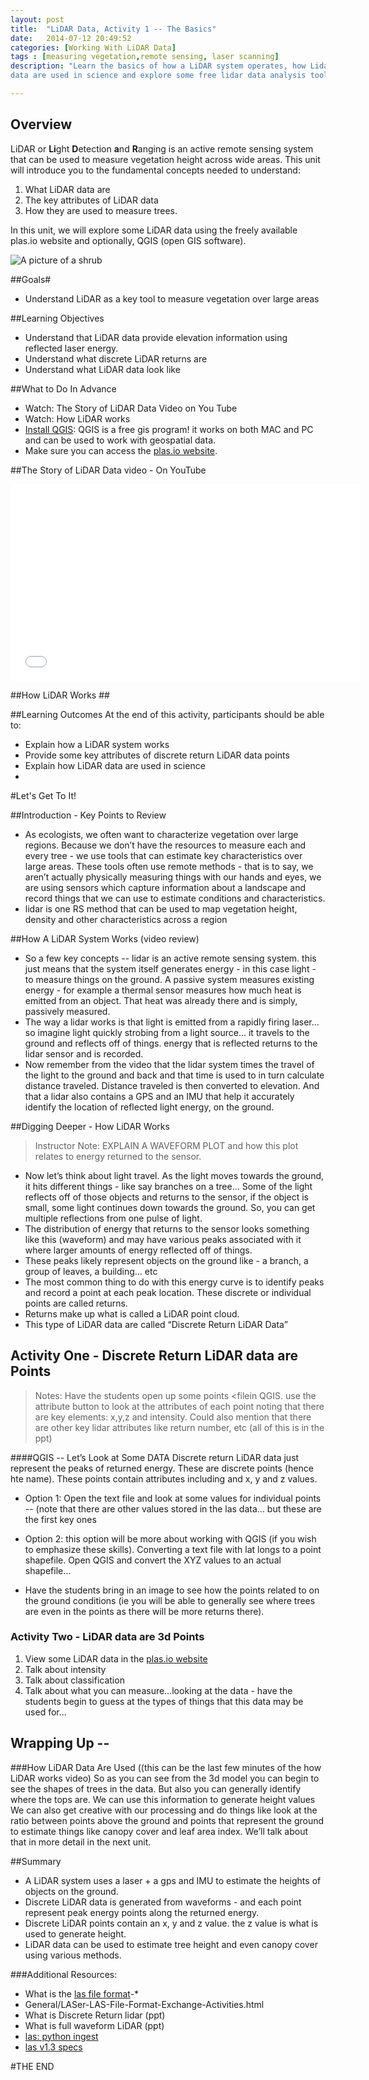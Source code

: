 ```yaml
---
layout: post
title:  "LiDAR Data, Activity 1 -- The Basics"
date:   2014-07-12 20:49:52
categories: [Working With LiDAR Data]
tags : [measuring vegetation,remote sensing, laser scanning]
description: "Learn the basics of how a LiDAR system operates, how Lidar
data are used in science and explore some free lidar data analysis tools. Awesome!"

---
```



## Overview ##

LiDAR or **Li**ght **D**etection **a**nd **R**anging is an active remote sensing system that can be used to measure vegetation height across wide areas. This unit will introduce you to the fundamental concepts needed to understand:

1. What LiDAR data are 
2. The key attributes of LiDAR data
3. How they are used to measure trees. 

In this unit, we will explore some LiDAR data using the freely available plas.io website and optionally, QGIS (open GIS software).


![A picture of a shrub](/betaEducationModules/images/shrub.png "Title")

##Goals#
*	Understand LiDAR as a key tool to measure vegetation over large areas

##Learning Objectives
*	Understand that LiDAR data provide elevation information using reflected laser energy.
*	Understand what discrete LiDAR returns are
*	Understand what LiDAR data look like


##What to Do In Advance 

*   Watch: The Story of LiDAR Data Video on You Tube
*   Watch: How LiDAR works
*   [Install QGIS](http://www.qgis.org/en/site/): QGIS is a free gis program! it works on both MAC and PC and can be used to work with geospatial data. 
*   Make sure you can access the [plas.io website](http://plas.io/).  


##The Story of LiDAR Data video - On YouTube
<iframe width="560" height="315" src="//www.youtube.com/embed/m7SXoFv6Sdc" frameborder="0" allowfullscreen></iframe>

##How LiDAR Works ##



##Learning Outcomes
At the end of this activity, participants should be able to: 

*	Explain how a LiDAR system works
*	Provide some key attributes of discrete return LiDAR data points
*	Explain how LiDAR data are used in science
*	

#Let's Get To It!

##Introduction - Key Points to Review

*	As ecologists, we often want to characterize vegetation over large regions. Because we don’t have the resources to measure each and every tree - we use tools that can estimate key characteristics over large areas. These tools often use remote methods - that is to say, we aren’t actually physically measuring things with our hands and eyes, we are using sensors which capture information about a landscape and record things that we can use to estimate conditions and characteristics.
*	lidar is one RS method that can be used to map vegetation height, density and other characteristics across a region

##How A LiDAR System Works (video review)
*	So a few key concepts -- lidar is an active remote sensing system. this just means that the system itself generates energy - in this case light - to measure things on the ground. A passive system measures existing energy - for example a thermal sensor measures how much heat is emitted from an object. That heat was already there and is simply, passively measured.
*	The way a lidar works is that light is emitted from a rapidly firing laser… so imagine light quickly strobing from a light source… it travels to the ground and reflects off of things. energy that is reflected returns to the lidar sensor and is recorded.
*	Now remember from the video that the lidar system times the travel of the light to the ground and back and that time is used to in turn calculate distance traveled. Distance traveled is then converted to elevation. And that a lidar also contains a GPS and an IMU that help it accurately identify the location of reflected light energy, on the ground.

##Digging Deeper - How LiDAR Works


> Instructor Note: EXPLAIN A WAVEFORM PLOT and how this plot relates to energy returned to the sensor.


*	Now let’s think about light travel. As the light moves towards the ground, it hits different things - like say branches on a tree… Some of the light reflects off of those objects and returns to the sensor, if the object is small, some light continues down towards the ground. So, you can get multiple reflections from one pulse of light. 
*	The distribution of energy that returns to the sensor looks something like this (waveform) and may have various peaks associated with it where larger amounts of energy reflected off of things.
*	These peaks likely represent objects on the ground like - a branch, a group of leaves, a building… etc
*	The most common thing to do with this energy curve is to identify peaks and record a point at each peak location. These discrete or individual points are called returns. 
*	Returns make up what is called a LiDAR point cloud.
*	This type of LiDAR data are called “Discrete Return LiDAR Data”
	
	
##	Activity One - Discrete Return LiDAR data are Points
> Notes: Have the students open up some points <filein QGIS. use the attribute button to look at the attributes of each point noting that there are key elements: x,y,z and intensity. Could also mention that there are other key lidar attributes like return number, etc (all of this is in the ppt)


####QGIS -- Let’s Look at Some DATA
Discrete return LiDAR data just represent the peaks of returned energy. These are discrete points (hence hte name). These points contain attributes including and x, y and z values. 

*	Option 1: Open the text file and  look at some values for individual points -- (note that there are other values stored in the las data… but these are the first key ones
*	Option 2: this option will be more about working with QGIS (if you wish to emphasize these skills). Converting a text file with lat longs to a point shapefile. Open QGIS and convert the XYZ values to an actual shapefile…
	
* Have the students bring in an image to see how the points related to on the ground conditions (ie you will be able to generally see where trees are even in the points as there will be more returns there).



### Activity Two - LiDAR data are 3d Points


1. View some LiDAR data in the [plas.io website](plas.io)
2. Talk about intensity
3. Talk about classification
4. Talk about what you can measure…looking at the data - have the students begin to guess at the types of things that this data may be used for...


## Wrapping Up -- 
###How LiDAR Data Are Used  ((this can be the last few minutes of the how LiDAR works video)
So as you can see from the 3d model you can begin to see the shapes of trees in the data. But also you can generally identify where the tops are. We can use this information to generate height values
We can also get creative with our processing and do things like look at the ratio between points above the ground and points that represent the ground to estimate things like canopy cover and leaf area index.
We’ll talk about that in more detail in the next unit.

##Summary
*	A LiDAR system uses a laser + a gps and IMU to estimate the heights of objects on the ground.
*	Discrete LiDAR data is generated from waveforms - and each point represent peak energy points along the returned energy.
*	Discrete LiDAR points contain an x, y and z value. the z value is what is used to generate height.
*	LiDAR data can be used to estimate tree height and even canopy cover using various methods.

###Additional Resources:
*	What is the  [las file format](http://www.asprs.org/Committee "las file format: ")-*
*	General/LASer-LAS-File-Format-Exchange-Activities.html
*	What is Discrete Return lidar (ppt)
*	What is full waveform LiDAR (ppt)
*	[las: python ingest](http://laspy.readthedocs.org/en/latest/tut_background.html)
*	[las v1.3 specs](http://www.asprs.org/a/society/committees/standards/asprs_las_spec_v13.pdf)

#THE END 

